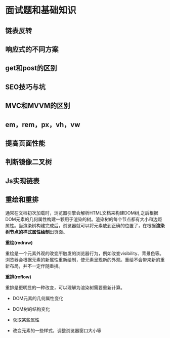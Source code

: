 # 面试题和基础知识

## 链表反转

## 响应式的不同方案

## get和post的区别

## SEO技巧与坑

## MVC和MVVM的区别

## em，rem，px，vh，vw

## 提高页面性能

## 判断镜像二叉树

## Js实现链表

## 重绘和重排


通常在文档初次加载时，浏览器引擎会解析HTML文档来构建DOM树,之后根据DOM元素的几何属性构建一颗用于渲染的树。渲染树的每个节点都有大小和边距属性。当渲染树构建完成后，浏览器就可以将元素放到正确的位置了，在根据**渲染树节点的样式属性绘制**出页面。

**重绘(redraw)**

重绘是一个元素外观的改变所触发的浏览器行为，例如改变visibility、背景色等。浏览器会根据元素的新属性重新绘制，使元素呈现新的外观。重绘不会带来新的重新布局，并不一定伴随重排。

**重排(reflow)**

重排是更明显的一种改变，可以理解为渲染树需要重新计算。

* DOM元素的几何属性变化

* DOM树的结构变化

* 获取某些属性

* 改变元素的一些样式，调整浏览器窗口大小等